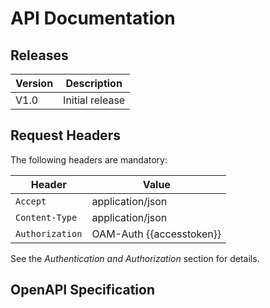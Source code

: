 # API Documentation

## Releases

| Version | Description |
|---------|-------------|
| V1.0    | Initial release |

## Request Headers

The following headers are mandatory:

| Header          | Value                  |
|----------------|------------------------|
| `Accept`       | application/json       |
| `Content-Type` | application/json       |
| `Authorization` | OAM-Auth {{accesstoken}} |

See the *Authentication and Authorization* section for details.

## OpenAPI Specification

<swagger-ui src="serviceSwagger.json"/>
